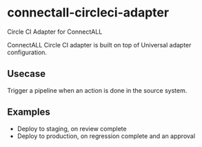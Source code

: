 # connectall-circleci-adapter
Circle CI Adapter for ConnectALL


ConnectALL Circle CI adapter is built on top of Universal adapter configuration. 

## Usecase
Trigger a pipeline when an action is done in the source system. 

## Examples
* Deploy to staging, on review complete
* Deploy to production, on regression complete and an approval

